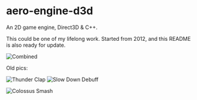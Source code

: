 aero-engine-d3d
===============

An 2D game engine, Direct3D & C++.

This could be one of my lifelong work. Started from 2012, and this README is also ready for update.

![Combined](http://ww3.sinaimg.cn/large/6f456a86jw1eo3a6eepahg205004swqy.gif)

Old pics:

![Thunder Clap](http://ww2.sinaimg.cn/large/6f456a86jw1engm0k2ydig206g03c0vu.gif)
![Slow Down Debuff](http://ww4.sinaimg.cn/large/6f456a86jw1engm0h3eueg204002gt9f.gif)

![Colossus Smash](http://ww2.sinaimg.cn/large/6f456a86jw1en6x62fzdbg205403875m.gif)
